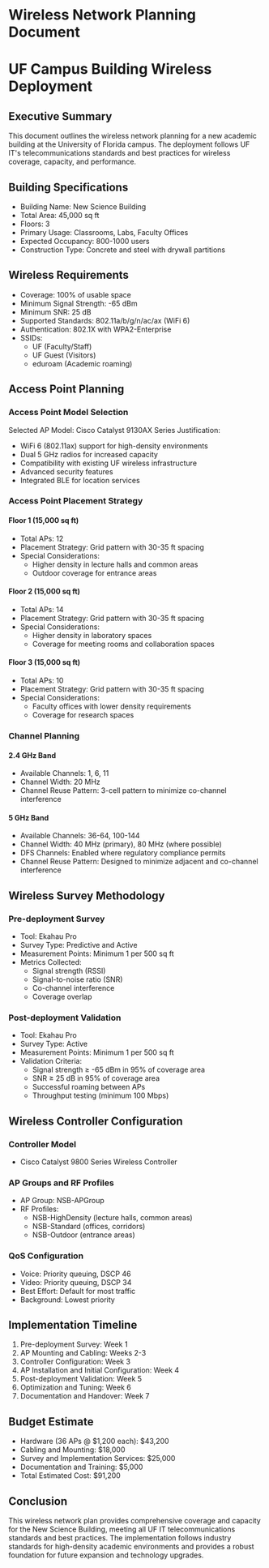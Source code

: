 # Wireless Network Planning Document
# UF Campus Building Wireless Deployment

## Executive Summary

This document outlines the wireless network planning for a new academic building at the University of Florida campus. The deployment follows UF IT's telecommunications standards and best practices for wireless coverage, capacity, and performance.

## Building Specifications

- Building Name: New Science Building
- Total Area: 45,000 sq ft
- Floors: 3
- Primary Usage: Classrooms, Labs, Faculty Offices
- Expected Occupancy: 800-1000 users
- Construction Type: Concrete and steel with drywall partitions

## Wireless Requirements

- Coverage: 100% of usable space
- Minimum Signal Strength: -65 dBm
- Minimum SNR: 25 dB
- Supported Standards: 802.11a/b/g/n/ac/ax (WiFi 6)
- Authentication: 802.1X with WPA2-Enterprise
- SSIDs:
  - UF (Faculty/Staff)
  - UF Guest (Visitors)
  - eduroam (Academic roaming)

## Access Point Planning

### Access Point Model Selection

Selected AP Model: Cisco Catalyst 9130AX Series
Justification:
- WiFi 6 (802.11ax) support for high-density environments
- Dual 5 GHz radios for increased capacity
- Compatibility with existing UF wireless infrastructure
- Advanced security features
- Integrated BLE for location services

### Access Point Placement Strategy

#### Floor 1 (15,000 sq ft)
- Total APs: 12
- Placement Strategy: Grid pattern with 30-35 ft spacing
- Special Considerations: 
  - Higher density in lecture halls and common areas
  - Outdoor coverage for entrance areas

#### Floor 2 (15,000 sq ft)
- Total APs: 14
- Placement Strategy: Grid pattern with 30-35 ft spacing
- Special Considerations:
  - Higher density in laboratory spaces
  - Coverage for meeting rooms and collaboration spaces

#### Floor 3 (15,000 sq ft)
- Total APs: 10
- Placement Strategy: Grid pattern with 30-35 ft spacing
- Special Considerations:
  - Faculty offices with lower density requirements
  - Coverage for research spaces

### Channel Planning

#### 2.4 GHz Band
- Available Channels: 1, 6, 11
- Channel Width: 20 MHz
- Channel Reuse Pattern: 3-cell pattern to minimize co-channel interference

#### 5 GHz Band
- Available Channels: 36-64, 100-144
- Channel Width: 40 MHz (primary), 80 MHz (where possible)
- DFS Channels: Enabled where regulatory compliance permits
- Channel Reuse Pattern: Designed to minimize adjacent and co-channel interference

## Wireless Survey Methodology

### Pre-deployment Survey
- Tool: Ekahau Pro
- Survey Type: Predictive and Active
- Measurement Points: Minimum 1 per 500 sq ft
- Metrics Collected:
  - Signal strength (RSSI)
  - Signal-to-noise ratio (SNR)
  - Co-channel interference
  - Coverage overlap

### Post-deployment Validation
- Tool: Ekahau Pro
- Survey Type: Active
- Measurement Points: Minimum 1 per 500 sq ft
- Validation Criteria:
  - Signal strength ≥ -65 dBm in 95% of coverage area
  - SNR ≥ 25 dB in 95% of coverage area
  - Successful roaming between APs
  - Throughput testing (minimum 100 Mbps)

## Wireless Controller Configuration

### Controller Model
- Cisco Catalyst 9800 Series Wireless Controller

### AP Groups and RF Profiles
- AP Group: NSB-APGroup
- RF Profiles:
  - NSB-HighDensity (lecture halls, common areas)
  - NSB-Standard (offices, corridors)
  - NSB-Outdoor (entrance areas)

### QoS Configuration
- Voice: Priority queuing, DSCP 46
- Video: Priority queuing, DSCP 34
- Best Effort: Default for most traffic
- Background: Lowest priority

## Implementation Timeline

1. Pre-deployment Survey: Week 1
2. AP Mounting and Cabling: Weeks 2-3
3. Controller Configuration: Week 3
4. AP Installation and Initial Configuration: Week 4
5. Post-deployment Validation: Week 5
6. Optimization and Tuning: Week 6
7. Documentation and Handover: Week 7

## Budget Estimate

- Hardware (36 APs @ $1,200 each): $43,200
- Cabling and Mounting: $18,000
- Survey and Implementation Services: $25,000
- Documentation and Training: $5,000
- Total Estimated Cost: $91,200

## Conclusion

This wireless network plan provides comprehensive coverage and capacity for the New Science Building, meeting all UF IT telecommunications standards and best practices. The implementation follows industry standards for high-density academic environments and provides a robust foundation for future expansion and technology upgrades.
